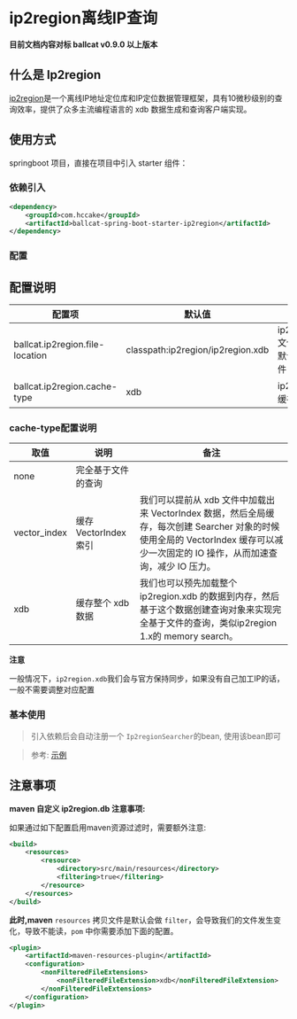# ip2region离线IP查询

**目前文档内容对标 ballcat v0.9.0 以上版本**

## 什么是 Ip2region

[ip2region](https://gitee.com/lionsoul/ip2region)是一个离线IP地址定位库和IP定位数据管理框架，具有10微秒级别的查询效率，提供了众多主流编程语言的 xdb 数据生成和查询客户端实现。

## 使用方式

springboot 项目，直接在项目中引入 starter 组件：

### 依赖引入

```xml
<dependency>
    <groupId>com.hccake</groupId>
    <artifactId>ballcat-spring-boot-starter-ip2region</artifactId>
</dependency>
```

### 配置

## 配置说明

| 配置项                           | 默认值                               | 说明                          |
| ------------------------------- |-----------------------------------|-----------------------------|
| ballcat.ip2region.file-location | classpath:ip2region/ip2region.xdb | ip2region.xdb 文件的地址，默认内置的文件 |
| ballcat.ip2region.cache-type | xdb | ip2region查询缓存方式 |

### cache-type配置说明

| 取值                           | 说明                               | 备注                          |
| ------------------------------- |-----------------------------------|-----------------------------|
| none | 完全基于文件的查询|  |
| vector_index | 缓存 VectorIndex 索引 | 我们可以提前从 xdb 文件中加载出来 VectorIndex 数据，然后全局缓存，每次创建 Searcher 对象的时候使用全局的 VectorIndex 缓存可以减少一次固定的 IO 操作，从而加速查询，减少 IO 压力。|
| xdb | 缓存整个 xdb 数据| 我们也可以预先加载整个 ip2region.xdb 的数据到内存，然后基于这个数据创建查询对象来实现完全基于文件的查询，类似ip2region 1.x的 memory search。 |

**注意**

一般情况下，```ip2region.xdb```我们会与官方保持同步，如果没有自己加工IP的话，一般不需要调整对应配置

### 基本使用

> 引入依赖后会自动注册一个  ```Ip2regionSearcher```的bean, 使用该bean即可

> 参考: [示例](https://github.com/ballcat-projects/ballcat/blob/master/ballcat-starters/ballcat-spring-boot-starter-ip2region/src/test/java/com/hccake/ballcat/starter/ip2region/searcher/Ip2regionSearcherTestTemplate.java)

## 注意事项

**maven 自定义 ip2region.db 注意事项:**

如果通过如下配置启用maven资源过滤时，需要额外注意:

```xml
<build>
    <resources>
        <resource>
            <directory>src/main/resources</directory>
            <filtering>true</filtering>
        </resource>
    </resources>
</build>
```

**此时,maven** `resources` 拷贝文件是默认会做 `filter`，会导致我们的文件发生变化，导致不能读，`pom` 中你需要添加下面的配置。

```xml
<plugin>
    <artifactId>maven-resources-plugin</artifactId>
    <configuration>
        <nonFilteredFileExtensions>
            <nonFilteredFileExtension>xdb</nonFilteredFileExtension>
        </nonFilteredFileExtensions>
    </configuration>
</plugin>
 ```